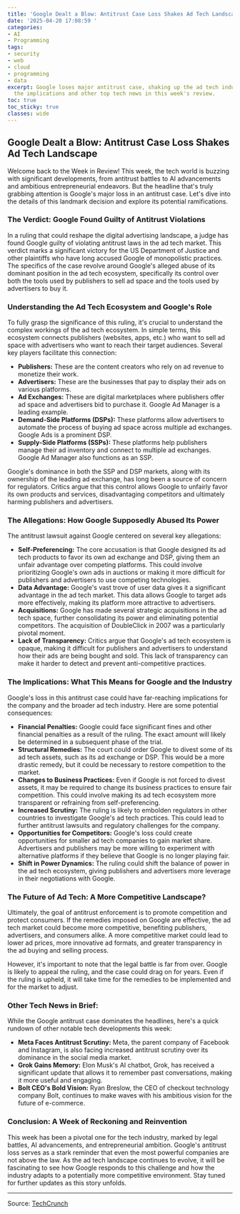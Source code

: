 ```yaml
---
title: 'Google Dealt a Blow: Antitrust Case Loss Shakes Ad Tech Landscape'
date: '2025-04-20 17:08:59 '
categories:
- AI
- Programming
tags:
- security
- web
- cloud
- programming
- data
excerpt: Google loses major antitrust case, shaking up the ad tech industry. Explore
  the implications and other top tech news in this week's review.
toc: true
toc_sticky: true
classes: wide
---
```


## Google Dealt a Blow: Antitrust Case Loss Shakes Ad Tech Landscape

Welcome back to the Week in Review! This week, the tech world is buzzing with significant developments, from antitrust battles to AI advancements and ambitious entrepreneurial endeavors. But the headline that's truly grabbing attention is Google's major loss in an antitrust case. Let's dive into the details of this landmark decision and explore its potential ramifications.

### The Verdict: Google Found Guilty of Antitrust Violations

In a ruling that could reshape the digital advertising landscape, a judge has found Google guilty of violating antitrust laws in the ad tech market. This verdict marks a significant victory for the US Department of Justice and other plaintiffs who have long accused Google of monopolistic practices. The specifics of the case revolve around Google's alleged abuse of its dominant position in the ad tech ecosystem, specifically its control over both the tools used by publishers to sell ad space and the tools used by advertisers to buy it.

### Understanding the Ad Tech Ecosystem and Google's Role

To fully grasp the significance of this ruling, it's crucial to understand the complex workings of the ad tech ecosystem. In simple terms, this ecosystem connects publishers (websites, apps, etc.) who want to sell ad space with advertisers who want to reach their target audiences. Several key players facilitate this connection:

*   **Publishers:** These are the content creators who rely on ad revenue to monetize their work.
*   **Advertisers:** These are the businesses that pay to display their ads on various platforms.
*   **Ad Exchanges:** These are digital marketplaces where publishers offer ad space and advertisers bid to purchase it. Google Ad Manager is a leading example.
*   **Demand-Side Platforms (DSPs):** These platforms allow advertisers to automate the process of buying ad space across multiple ad exchanges. Google Ads is a prominent DSP.
*   **Supply-Side Platforms (SSPs):** These platforms help publishers manage their ad inventory and connect to multiple ad exchanges. Google Ad Manager also functions as an SSP.

Google's dominance in both the SSP and DSP markets, along with its ownership of the leading ad exchange, has long been a source of concern for regulators. Critics argue that this control allows Google to unfairly favor its own products and services, disadvantaging competitors and ultimately harming publishers and advertisers.

### The Allegations: How Google Supposedly Abused Its Power

The antitrust lawsuit against Google centered on several key allegations:

*   **Self-Preferencing:** The core accusation is that Google designed its ad tech products to favor its own ad exchange and DSP, giving them an unfair advantage over competing platforms. This could involve prioritizing Google's own ads in auctions or making it more difficult for publishers and advertisers to use competing technologies.
*   **Data Advantage:** Google's vast trove of user data gives it a significant advantage in the ad tech market. This data allows Google to target ads more effectively, making its platform more attractive to advertisers.
*   **Acquisitions:** Google has made several strategic acquisitions in the ad tech space, further consolidating its power and eliminating potential competitors. The acquisition of DoubleClick in 2007 was a particularly pivotal moment.
*   **Lack of Transparency:** Critics argue that Google's ad tech ecosystem is opaque, making it difficult for publishers and advertisers to understand how their ads are being bought and sold. This lack of transparency can make it harder to detect and prevent anti-competitive practices.

### The Implications: What This Means for Google and the Industry

Google's loss in this antitrust case could have far-reaching implications for the company and the broader ad tech industry. Here are some potential consequences:

*   **Financial Penalties:** Google could face significant fines and other financial penalties as a result of the ruling. The exact amount will likely be determined in a subsequent phase of the trial.
*   **Structural Remedies:** The court could order Google to divest some of its ad tech assets, such as its ad exchange or DSP. This would be a more drastic remedy, but it could be necessary to restore competition to the market.
*   **Changes to Business Practices:** Even if Google is not forced to divest assets, it may be required to change its business practices to ensure fair competition. This could involve making its ad tech ecosystem more transparent or refraining from self-preferencing.
*   **Increased Scrutiny:** The ruling is likely to embolden regulators in other countries to investigate Google's ad tech practices. This could lead to further antitrust lawsuits and regulatory challenges for the company.
*   **Opportunities for Competitors:** Google's loss could create opportunities for smaller ad tech companies to gain market share. Advertisers and publishers may be more willing to experiment with alternative platforms if they believe that Google is no longer playing fair.
*   **Shift in Power Dynamics:** The ruling could shift the balance of power in the ad tech ecosystem, giving publishers and advertisers more leverage in their negotiations with Google.

### The Future of Ad Tech: A More Competitive Landscape?

Ultimately, the goal of antitrust enforcement is to promote competition and protect consumers. If the remedies imposed on Google are effective, the ad tech market could become more competitive, benefiting publishers, advertisers, and consumers alike. A more competitive market could lead to lower ad prices, more innovative ad formats, and greater transparency in the ad buying and selling process.

However, it's important to note that the legal battle is far from over. Google is likely to appeal the ruling, and the case could drag on for years. Even if the ruling is upheld, it will take time for the remedies to be implemented and for the market to adjust.

### Other Tech News in Brief:

While the Google antitrust case dominates the headlines, here's a quick rundown of other notable tech developments this week:

*   **Meta Faces Antitrust Scrutiny:** Meta, the parent company of Facebook and Instagram, is also facing increased antitrust scrutiny over its dominance in the social media market.
*   **Grok Gains Memory:** Elon Musk's AI chatbot, Grok, has received a significant update that allows it to remember past conversations, making it more useful and engaging.
*   **Bolt CEO's Bold Vision:** Ryan Breslow, the CEO of checkout technology company Bolt, continues to make waves with his ambitious vision for the future of e-commerce.

### Conclusion: A Week of Reckoning and Reinvention

This week has been a pivotal one for the tech industry, marked by legal battles, AI advancements, and entrepreneurial ambition. Google's antitrust loss serves as a stark reminder that even the most powerful companies are not above the law. As the ad tech landscape continues to evolve, it will be fascinating to see how Google responds to this challenge and how the industry adapts to a potentially more competitive environment. Stay tuned for further updates as this story unfolds.


---

Source: [TechCrunch](https://techcrunch.com/2025/04/19/week-in-review-google-loses-a-major-antitrust-case/)